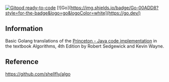 [![Gitpod ready-to-code](https://img.shields.io/badge/Gitpod-ready--to--code-908a85?logo=gitpod)](https://gitpod.io/from-referrer/)
[![Go](https://img.shields.io/badge/Go-00ADD8?style=for-the-badge&logo=go&logoColor=white](https://go.dev/)

## Information
Basic Golang translations of the [Princeton - Java code implementation](http://algs4.cs.princeton.edu/code/)
in the textbook Algorithms, 4th Edition by Robert Sedgewick and Kevin Wayne.

## Reference
https://github.com/shellfly/algo
